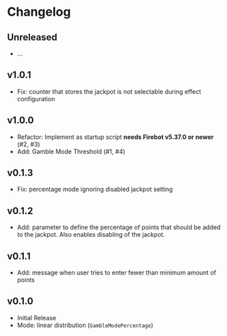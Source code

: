 # Changelog

## Unreleased
- …

## v1.0.1
- Fix: counter that stores the jackpot is not selectable during effect
  configuration

## v1.0.0
- Refactor: Implement as startup script **needs Firebot v5.37.0 or newer** (#2, #3)
- Add: Gamble Mode Threshold (#1, #4)

## v0.1.3
- Fix: percentage mode ignoring disabled jackpot setting

## v0.1.2
- Add: parameter to define the percentage of points that should be added to the
  jackpot. Also enables disabling of the jackpot.

## v0.1.1
- Add: message when user tries to enter fewer than minimum amount of points

## v0.1.0
- Initial Release
- Mode: linear distribution (`GambleModePercentage`)

